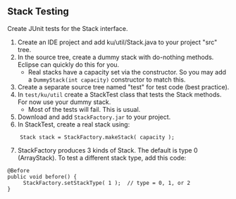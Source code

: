 ## Stack Testing

Create JUnit tests for the Stack interface.

1. Create an IDE project and add ku/util/Stack.java to your project "src" tree.
2. In the source tree, create a dummy stack with do-nothing methods. Eclipse can quickly do this for you.  
    * Real stacks have a capacity set via the constructor. So you may add a `DummyStack(int capacity)` constructor to match this.
3. Create a separate source tree named "test" for test code (best practice).
4. In `test/ku/util` create a StackTest class that tests the Stack methods.  For now use your dummy stack.
    * Most of the tests will fail. This is usual.
5. Download and add `StackFactory.jar` to your project.
6. In StackTest, create a real stack using:
```
    Stack stack = StackFactory.makeStack( capacity );
```
7. StackFactory produces 3 kinds of Stack. The default is type 0 (ArrayStack). To test a different stack type, add this code:
```
@Before
public void before() {
     StackFactory.setStackType( 1 );  // type = 0, 1, or 2
}
```
